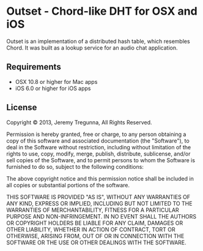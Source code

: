 # Outset - Chord-like DHT for OSX and iOS

Outset is an implementation of a distributed hash table, which resembles Chord. It was built as a lookup service for an audio chat application.

## Requirements

* OSX 10.8 or higher for Mac apps
* iOS 6.0 or higher for iOS apps

## License

Copyright © 2013, Jeremy Tregunna, All Rights Reserved.

Permission is hereby granted, free or charge, to any person obtaining a copy of this software and associated documentation
(the "Software"), to deal in the Software without restriction, including without limitation of the rights to use, copy,
modify, merge, publish, distribute, sublicense, and/or sell copies of the Software, and to permit persons to whom the Software
is furnished to do so, subject to the following conditions:

The above copyright notice and this permission notice shall be included in all copies or substantial portions of the software.

THIS SOFTWARE IS PROVIDED "AS IS", WITHOUT ANY WARRANTIES OF ANY KIND, EXPRESS OR IMPLIED, INCLUDING BUT NOT LIMITED TO THE
WARRANTIES OF MERCHANTABILITY, FITNESS FOR A PARTICULAR PURPOSE AND NON-INFRINGEMENT. IN NO EVENT SHALL THE AUTHORS OR
COPYRIGHT HOLDERS BE LIABLE FOR ANY CLAIM, DAMAGES OR OTHER LIABILITY, WHETHER IN ACTION OF CONTRACT, TORT OR OTHERWISE,
ARISING FROM, OUT OF OR IN CONNECTION WITH THE SOFTWARE OR THE USE OR OTHER DEALINGS WITH THE SOFTWARE.

